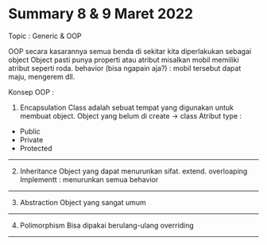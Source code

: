 # Summary 8 & 9 Maret 2022 
Topic : Generic & OOP 

OOP secara kasarannya semua benda di sekitar kita diperlakukan sebagai object
Object pasti punya properti atau atribut
misalkan mobil memiliki atribut seperti roda.
behavior (bisa ngapain aja?) : mobil tersebut dapat maju, mengerem dll.

Konsep OOP :
1. Encapsulation
Class adalah sebuat tempat yang digunakan untuk membuat object.
Object yang belum di create -> class
Atribut type :
- Public
- Private
- Protected
---------------------------------------------------------------

2. Inheritance
Object yang dapat menurunkan sifat. extend. overloaping
Implementt : menurunkan semua behavior
---------------------------------------------------------------

3. Abstraction
Object yang sangat umum
---------------------------------------------------------------

4. Polimorphism
Bisa dipakai berulang-ulang
overriding
---------------------------------------------------------------




